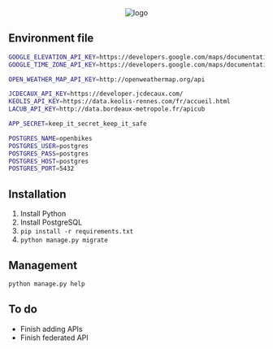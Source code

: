 <div align="center">
  <img src="https://docs.google.com/drawings/d/1Q3qpaYW0OS3a0fcBObYDxwkp_vco-K92WNFwJ9Wflcc/pub?w=491&h=179" alt="logo"/>
</div>

## Environment file

```sh
GOOGLE_ELEVATION_API_KEY=https://developers.google.com/maps/documentation/elevation
GOOGLE_TIME_ZONE_API_KEY=https://developers.google.com/maps/documentation/timezone

OPEN_WEATHER_MAP_API_KEY=http://openweathermap.org/api

JCDECAUX_API_KEY=https://developer.jcdecaux.com/
KEOLIS_API_KEY=https://data.keolis-rennes.com/fr/accueil.html
LACUB_API_KEY=http://data.bordeaux-metropole.fr/apicub

APP_SECRET=keep_it_secret_keep_it_safe

POSTGRES_NAME=openbikes
POSTGRES_USER=postgres
POSTGRES_PASS=postgres
POSTGRES_HOST=postgres
POSTGRES_PORT=5432
```

## Installation

1. Install Python
2. Install PostgreSQL
3. `pip install -r requirements.txt`
4. `python manage.py migrate`

## Management

```sh
python manage.py help
```

## To do

- Finish adding APIs
- Finish federated API
